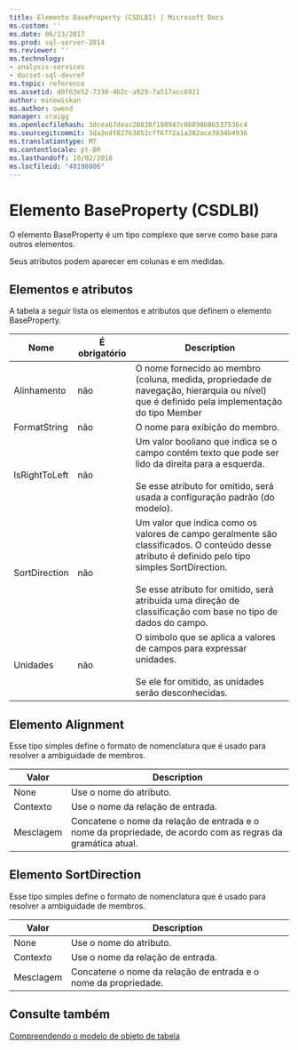 ```yaml
---
title: Elemento BaseProperty (CSDLBI) | Microsoft Docs
ms.custom: ''
ms.date: 06/13/2017
ms.prod: sql-server-2014
ms.reviewer: ''
ms.technology:
- analysis-services
- docset-sql-devref
ms.topic: reference
ms.assetid: d0f63e52-7330-4b2c-a929-7a517acc6921
author: minewiskan
ms.author: owend
manager: craigg
ms.openlocfilehash: 3dcea67deac28838f190947c0b890b86537536c4
ms.sourcegitcommit: 3da2edf82763852cff6772a1a282ace3034b4936
ms.translationtype: MT
ms.contentlocale: pt-BR
ms.lasthandoff: 10/02/2018
ms.locfileid: "48198806"
---
```

# <a name="baseproperty-element-csdlbi"></a>Elemento BaseProperty (CSDLBI)
  O elemento BaseProperty é um tipo complexo que serve como base para outros elementos.  
  
 Seus atributos podem aparecer em colunas e em medidas.  
  
## <a name="elements-and-attributes"></a>Elementos e atributos  
 A tabela a seguir lista os elementos e atributos que definem o elemento BaseProperty.  
  
|Nome|É obrigatório|Description|  
|----------|-----------------|-----------------|  
|Alinhamento|não|O nome fornecido ao membro (coluna, medida, propriedade de navegação, hierarquia ou nível) que é definido pela implementação do tipo Member|  
|FormatString|não|O nome para exibição do membro.|  
|IsRightToLeft|não|Um valor booliano que indica se o campo contém texto que pode ser lido da direita para a esquerda.<br /><br /> Se esse atributo for omitido, será usada a configuração padrão (do modelo).|  
|SortDirection|não|Um valor que indica como os valores de campo geralmente são classificados. O conteúdo desse atributo é definido pelo tipo simples SortDirection.<br /><br /> Se esse atributo for omitido, será atribuída uma direção de classificação com base no tipo de dados do campo.|  
|Unidades|não|O símbolo que se aplica a valores de campos para expressar unidades.<br /><br /> Se ele for omitido, as unidades serão desconhecidas.|  
  
## <a name="alignment-element"></a>Elemento Alignment  
 Esse tipo simples define o formato de nomenclatura que é usado para resolver a ambiguidade de membros.  
  
|Valor|Description|  
|-----------|-----------------|  
|None|Use o nome do atributo.|  
|Contexto|Use o nome da relação de entrada.|  
|Mesclagem|Concatene o nome da relação de entrada e o nome da propriedade, de acordo com as regras da gramática atual.|  
  
## <a name="sortdirection-element"></a>Elemento SortDirection  
 Esse tipo simples define o formato de nomenclatura que é usado para resolver a ambiguidade de membros.  
  
|Valor|Description|  
|-----------|-----------------|  
|None|Use o nome do atributo.|  
|Contexto|Use o nome da relação de entrada.|  
|Mesclagem|Concatene o nome da relação de entrada e o nome da propriedade.|  
  
## <a name="see-also"></a>Consulte também  
 [Compreendendo o modelo de objeto de tabela](../representation/understanding-tabular-object-model-at-levels-1050-through-1103.md)  
  
  
